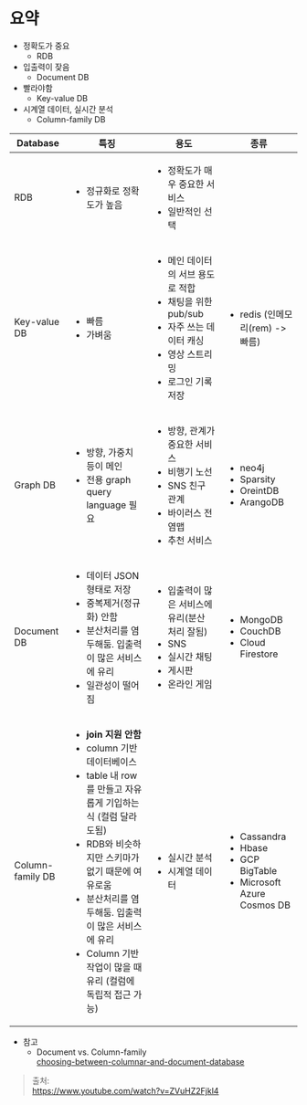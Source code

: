 # 요약
- 정확도가 중요
    - RDB
- 입출력이 잦음
    - Document DB
- 빨라야함
    - Key-value DB
- 시계열 데이터, 실시간 분석
    - Column-family DB


<table>
    <thead>
        <tr>
            <th>Database</th>
            <th>특징</th>
            <th>용도</th>
            <th>종류</th>
        </tr>
    </thead>
  <tbody>
    <tr>
      <td>RDB</td>
      <td>
        <ul>
          <li>정규화로 정확도가 높음</li>
        </ul>
      </td>
      <td>
        <ul>
          <li>정확도가 매우 중요한 서비스</li>
          <li>일반적인 선택</li>
        </ul>
      </td>
    </tr>
    <tr>
      <td>Key-value DB</td>
      <td>
        <ul>
          <li>빠름</li>
          <li>가벼움</li>
        </ul>
      </td>
      <td>
        <ul>
            <li>메인 데이터의 서브 용도로 적합</li>
            <li>채팅을 위한 pub/sub</li>
            <li>자주 쓰는 데이터 캐싱</li>
            <li>영상 스트리밍</li>
            <li>로그인 기록 저장</li>
        </ul>
      </td>
      <td>
        <ul>
            <li>redis (인메모리(rem) -> 빠름)</li>
        </ul>
      </td>
    </tr>
    <tr>
      <td>Graph DB</td>
      <td>
        <ul>
          <li>방향, 가중치 등이 메인</li>
          <li>전용 graph query language 필요</li>
        </ul>
      </td>
      <td>
        <ul>
            <li>방향, 관계가 중요한 서비스</li>
            <li>비행기 노선</li>
            <li>SNS 친구 관계</li>
            <li>바이러스 전염맵</li>
            <li>추천 서비스</li>
        </ul>
      </td>
      <td>
        <ul>
            <li>neo4j</li>
            <li>Sparsity</li>
            <li>OreintDB</li>
            <li>ArangoDB</li>
        </ul>
      </td>
    </tr>
    <tr>
      <td>Document DB</td>
      <td>
        <ul>
            <li>데이터 JSON형태로 저장</li>
            <li>중복제거(정규화) 안함</li>
            <li>분산처리를 염두해둠. 입출력이 많은 서비스에 유리</li>
            <li>일관성이 떨어짐</li>
        </ul>
      </td>
      <td>
        <ul>
            <li>입출력이 많은 서비스에 유리(분산 처리 잘됨)</li>
            <li>SNS</li>
            <li>실시간 채팅</li>
            <li>게시판</li>
            <li>온라인 게임</li>
        </ul>
      </td>
      <td>
        <ul>
            <li>MongoDB</li>
            <li>CouchDB</li>
            <li>Cloud Firestore</li>
        </ul>
      </td>
    </tr>
    <tr>
      <td>Column-family DB</td>
      <td>
        <ul>
            <li><b>join 지원 안함</b></li>
            <li>column 기반 데이터베이스</li>
            <li>table 내 row를 만들고 자유롭게 기입하는 식 (컬럼 달라도됨)</li>
            <li>RDB와 비슷하지만 스키마가 없기 때문에 여유로움</li>
            <li>분산처리를 염두해둠. 입출력이 많은 서비스에 유리</li>
            <li>Column 기반 작업이 많을 때 유리 (컬럼에 독립적 접근 가능)</li>
        </ul>
      </td>
      <td>
        <ul>
            <li>실시간 분석</li>
            <li>시계열 데이터</li>
        </ul>
      </td>
      <td>
        <ul>
            <li>Cassandra</li>
            <li>Hbase</li>
            <li>GCP BigTable</li>
            <li>Microsoft Azure Cosmos DB</li>
        </ul>
      </td>
    </tr>
  </tbody>
</table>

- 참고
    - Document vs. Column-family  
    [choosing-between-columnar-and-document-database](https://www.skinternational.com/post/choosing-between-columnar-and-document-database)


<!-- ## RDB
- 특징
    - 정규화로 정확도가 높음
- 용도
    - 정확도가 매우 중요한 서비스
    - 일반적인 선택

## Key-value DB
- 특징
    - 빠름
    - 가벼움
- 용도
    - 메인 데이터의 서브 용도로 적합
    - 채팅을 위한 pub/sub
    - 자주 쓰는 데이터 캐싱
    - 영상 스트리밍
    - 로그인 기록 저장
- 종류
    - redis(인메모리(rem) -> 빠름)
## Graph DB 
- 특징
    - 방향, 가중치 등이 메인
    - 전용 graph query language 필요
- 용도
    - 방향, 관계가 중요한 서비스
    - 비행기 노선
    - SNS 친구 관계
    - 바이러스 전염맵
    - 추천 서비스
- 종류
    - neo4j
    - Sparsity
    - OreintDB
    - ArangoDB

## Document DB
- 특징 
    - 데이터 JSON형태로 저장
    - 중복제거(정규화) 안함
    - 분산처리를 염두해둠. 입출력이 많은 서비스에 유리
    - 일관성이 떨어짐
- 용도
    - 입출력이 많은 서비스에 유리(분산 처리 잘됨)
    - SNS
    - 실시간 채팅
    - 게시판
    - 온라인 게임
- 종류
    - MongoDB
    - CouchDB
    - Cloud Firestore

## Column-family DB
- 특징
    - column 기반 데이터베이스
    - table 내 row를 만들고 자유롭게 기입하는 식 (컬럼 달라도됨)
    - RDB와 비슷하지만 스키마가 없기 때문에 여유로움
    - 분산처리를 염두해둠. 입출력이 많은 서비스에 유리
    - Column 기반 작업이 많을 때 유리 (컬럼에 독립적 접근 가능)
    - __join 지원 안함__
- 용도
    - 실시간 분석
    - 시계열 데이터
    - 
- 종류
    - Cassandra
    - Hbase
    - GCP BigTable
    - Microsoft Azure Cosmos DB
- 참고
    - [choosing-between-columnar-and-document-database](https://www.skinternational.com/post/choosing-between-columnar-and-document-database)

## Search engine
- 특징
    - index 보관에 특화
- 용도
    - 검색 엔진
    - 실시간 검색어
    - 추천 검색어
    - 검색어 오타교정

- 종류
    - Elastic Search
    - Amazon Cloud Search
    - Google Cloud Search -->


> 출처:  
https://www.youtube.com/watch?v=ZVuHZ2Fjkl4